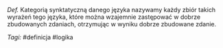 _Def._ Kategorią synktatyczną danego języka nazywamy każdy zbiór takich wyrażeń tego języka, które można wzajemnie zastępować w dobrze zbudowanych zdaniach, otrzymując w wyniku dobrze zbudowane zdanie. 

_Tagi:_ #definicja #logika 